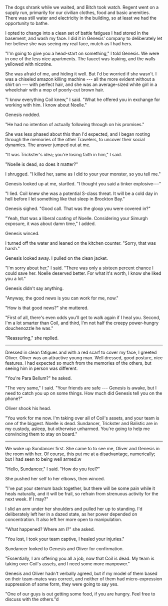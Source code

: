 The dogs shrank while we waited, and Bitch took watch. Regent went on a supply run, primarily
for our civilian clothes, food and basic anemities. There was still water and electricity in the building, so at
least we had the opportunity to bathe.

I opted to change into a clean set of battle fatigues I had stored in the basement, and wash
my face. I did it in Genesis' company to deliberately let her believe she was seeing my real face,
mutch as I had hers.

"I'm going to give you a head-start on something," I told Genesis. We were in one of the less nice apartments.
The faucet was leaking, and the walls yellowed with nicotine.

She was afraid of me, and hiding it well. But I'd be worried if she wasn't. I was a chiseled amazon
killing machine --- all the more evident without a shirt on --- with perfect hair,
and she was an average-sized white girl in a wheelchair with a mop of poorly-cut brown hair.

"I know everything Coil knew," I said. "What he offered you in exchange for working with him. I know
about Noelle."

Genesis nodded.

"He had no intention of actually following through on his promises."

She was less phased about this than I'd expected, and I began rooting through the memories of the other
Travelers, to uncover their social dynamics. The answer jumped out at me.

"It was Trickster's idea; you're losing faith in him," I said.

"Noelle is dead, so does it matter?"

I shrugged. "I killed her, same as I did to your your monster, so you tell me."

Genesis looked up at me, startled. "I thought you said a tinker explosive---"

"I lied. Coil knew she was a potential S-class threat. It will be a cold day in hell before I
let something like that sleep in Brockton Bay."

Genesis sighed. "Good call. That was the gloop you were covered in?"

"Yeah, that was a liberal coating of Noelle.
Considering your Simurgh exposure, it was about damn time," I added.

Genesis winced.

I turned off the water and leaned on the kitchen counter. "Sorry, that was harsh."

Genesis looked away. I pulled on the clean jacket.

"I'm sorry about her," I said. "There was only a sixteen percent chance I could save her.
Noelle deserved better. For what it's worth, I know she liked you a lot."

Genesis didn't say anything.

"Anyway, the good news is you can work for me, now."

"How is that good news?" she muttered.

"First of all, there's even odds you'll get to walk again if I heal you. Second, I'm a lot smarter
than Coil, and third, I'm not half the creepy power-hungry douchenozzle he was."

"Reassuring," she replied.

----

Dressed in clean fatigues and with a red scarf to cover my face, I greeted Oliver. Oliver was
an attractive young man. Well dressed, good posture, nice features. I had expected so much from
the memories of the others, but seeing him in person was different.

"You're Para Bellum?" he asked.

"The very same," I said. "Your friends are safe --- Genesis is awake, but I need to catch you up on
some things. How much did Genesis tell you on the phone?"

Oliver shook his head.

"You work for me now. I'm taking over all of Coil's assets, and your team is one of the biggest.
Noelle is dead. Sundancer, Trickster and Balistic are in my custody, asleep, but otherwise unharmed.
You're going to help me convincing them to stay on board."

----

We woke up Sundancer first. She came to to see me, Oliver and Genesis in the room with her. Of course,
this put me at a disadvantage, numerically; but I had seen to being well armed.w

"Hello, Sundancer," I said. "How do you feel?"

She pushed her self to her elbows, then winced.

"I've put your sternum back together, but there will be some pain while it heals naturally, and
it will be frail, so refrain from strenuous activity for the next week. If I may?"

I slid an arm under her shoulders and pulled her up to standing. I'd deliberately left her in
a dazed state, as her power depended on concentration. It also left her more open to manipulation.

"What happened? Where am I?" she asked.

"You lost, I took your team captive, I healed your injuries."

Sundancer looked to Genesis and Oliver for confirmation.

"Essentially, I am offering you all a job, now that Coil is dead. My team is taking over Coil's
assets, and I need some more manpower."

Genesis and Oliver hadn't verbally agreed, but if my model of them based on their team-mates was correct,
and neither of them had micro-expression suppression of some form, they were going to say yes.

"One of our guys is out getting some food, if you are hungry. Feel free to discuss with the others."d
